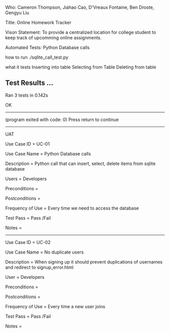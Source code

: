 Who: Cameron Thompson, Jiahao Cao, D'Vreaux Fontaine, Ben Droste, Gengyu Liu

Title: Online Homework Tracker

Vison Statement: To provide a centralized location for college student to keep track of upcomming online assignments.

Automated Tests:
Python Database calls

how to run
./sqlite_call_test.py

what it tests
Inserting into table
Selecting from Table
Deleting from table

Test Results
...
----------------------------------------------------------------------
Ran 3 tests in 0.142s

OK


------------------
(program exited with code: 0)
Press return to continue


_____
UAT

Use Case ID = UC-01

Use Case Name = Python Database calls

Description = Python call that can insert, select, delete items from sqlite database

Users = Developers

Preconditions = 

Postconditions = 

Frequency of Use = Every time we need to access the database

Test Pass = Pass /Fail

Notes = 


_________
Use Case ID = UC-02

Use Case Name = No duplicate users

Description = When signing up it should prevent duplications of usernames and redirect to signup_error.html

User = Developers

Preconditions =

Postconditions =

Frequency of Use = Every time a new user joins

Test Pass = Pass /Fail

Notes =
